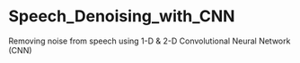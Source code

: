 # Speech_Denoising_with_CNN
Removing noise from speech using 1-D &amp; 2-D Convolutional Neural Network (CNN)
